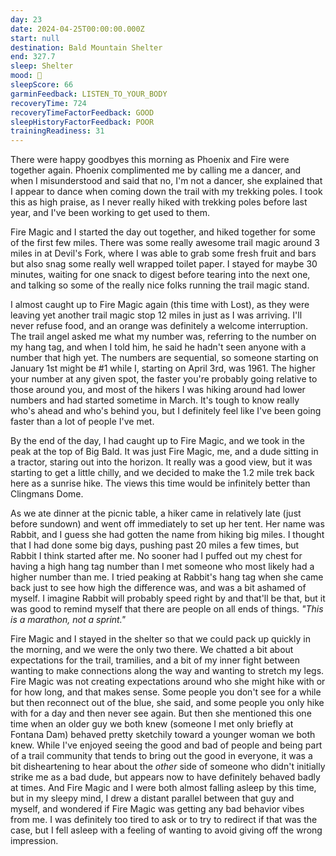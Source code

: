 ```yaml
---
day: 23
date: 2024-04-25T00:00:00.000Z
start: null
destination: Bald Mountain Shelter
end: 327.7
sleep: Shelter
mood: 🙂
sleepScore: 66
garminFeedback: LISTEN_TO_YOUR_BODY
recoveryTime: 724
recoveryTimeFactorFeedback: GOOD
sleepHistoryFactorFeedback: POOR
trainingReadiness: 31
---
```

There were happy goodbyes this morning as Phoenix and Fire were together again. Phoenix complimented me by calling me a dancer, and when I misunderstood and said that no, I'm not a dancer, she explained that I appear to dance when coming down the trail with my trekking poles. I took this as high praise, as I never really hiked with trekking poles before last year, and I've been working to get used to them.

Fire Magic and I started the day out together, and hiked together for some of the first few miles. There was some really awesome trail magic around 3 miles in at Devil's Fork, where I was able to grab some fresh fruit and bars but also snag some really well wrapped toilet paper. I stayed for maybe 30 minutes, waiting for one snack to digest before tearing into the next one, and talking so some of the really nice folks running the trail magic stand.

I almost caught up to Fire Magic again (this time with Lost), as they were leaving yet another trail magic stop 12 miles in just as I was arriving. I'll never refuse food, and an orange was definitely a welcome interruption. The trail angel asked me what my number was, referring to the number on my hang tag, and when I told him, he said he hadn't seen anyone with a number that high yet. The numbers are sequential, so someone starting on January 1st might be #1 while I, starting on April 3rd, was 1961. The higher your number at any given spot, the faster you're probably going relative to those around you, and most of the hikers I was hiking around had lower numbers and had started sometime in March. It's tough to know really who's ahead and who's behind you, but I definitely feel like I've been going faster than a lot of people I've met.

By the end of the day, I had caught up to Fire Magic, and we took in the peak at the top of Big Bald. It was just Fire Magic, me, and a dude sitting in a tractor, staring out into the horizon. It really was a good view, but it was starting to get a little chilly, and we decided to make the 1.2 mile trek back here as a sunrise hike. The views this time would be infinitely better than Clingmans Dome.

As we ate dinner at the picnic table, a hiker came in relatively late (just before sundown) and went off immediately to set up her tent. Her name was Rabbit, and I guess she had gotten the name from hiking big miles. I thought that I had done some big days, pushing past 20 miles a few times, but Rabbit I think started after me. No sooner had I puffed out my chest for having a high hang tag number than I met someone who most likely had a higher number than me. I tried peaking at Rabbit's hang tag when she came back just to see how high the difference was, and was a bit ashamed of myself. I imagine Rabbit will probably speed right by and that'll be that, but it was good to remind myself that there are people on all ends of things. *"This is a marathon, not a sprint."*

Fire Magic and I stayed in the shelter so that we could pack up quickly in the morning, and we were the only two there. We chatted a bit about expectations for the trail, tramilies, and a bit of my inner fight between wanting to make connections along the way and wanting to stretch my legs. Fire Magic was not creating expectations around who she might hike with or for how long, and that makes sense. Some people you don't see for a while but then reconnect out of the blue, she said, and some people you only hike with for a day and then never see again. But then she mentioned this one time when an older guy we both knew (someone I met only briefly at Fontana Dam) behaved pretty sketchily toward a younger woman we both knew. While I've enjoyed seeing the good and bad of people and being part of a trail community that tends to bring out the good in everyone, it was a bit disheartening to hear about the *other* side of someone who didn't initially strike me as a bad dude, but appears now to have definitely behaved badly at times. And Fire Magic and I were both almost falling asleep by this time, but in my sleepy mind, I drew a distant parallel between that guy and myself, and wondered if Fire Magic was getting any bad behavior vibes from me. I was definitely too tired to ask or to try to redirect if that was the case, but I fell asleep with a feeling of wanting to avoid giving off the wrong impression.

